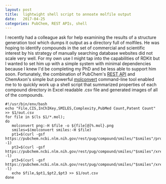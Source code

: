 ```yaml
---
layout: post
title:  lightwight shell script to annoate molfile output 
date:   2017-04-25
categories: PubChem, REST APIs, shell
---
```


I recently had a colleague ask for help examining the results of a structure
generation tool which dumps it output as a directory full of molfiles. He was
hoping to identify compounds in the set of commercial and scientific interest by
his strategy of manually searching database websites did not scale very well.
For my own use I might tap into the capabilities of RDKit but I wanted to set
him up with a simple system with minimal dependencies because I knew I'd be
completing my PhD and be less able to support him soon. Fortunately, the
combination of PubChem's [REST
API](https://pubchem.ncbi.nlm.nih.gov/pug_rest/PUG_REST.html) and ChemAxon's
simple but powerful [molconvert](https://docs.chemaxon.com/display/docs/Molecule+File+Conversion+with+MolConverter) command-line tool enabled me to to quickly
work up a shell script that summarized properties of each compound directory in
Excel readable .csv file and generated images of all of the compounds. 

```
#!/usr/bin/env/bash
echo "File,CIS,InChIKey,SMILES,Complexity,PubMed Count,Patent Count" >> $1/out.csv
for file in $(ls $1/*.mol); 
do
   molconvert png:-H $file -o ${file[@]%.mol}.png
   smiles=$(molconvert smiles:-H $file)
   pt1=$(curl -gsf https://pubchem.ncbi.nlm.nih.gov/rest/pug/compound/smiles/"$smiles"/property/InChIKey,CanonicalSMILES,Complexity/csv|tail -1)
   pt2=$(curl -gsf https://pubchem.ncbi.nlm.nih.gov/rest/pug/compound/smiles/"$smiles"/xrefs/PubMedID/txt|wc -l)
   pt3=$(curl -gsf https://pubchem.ncbi.nlm.nih.gov/rest/pug/compound/smiles/"$smiles"/xrefs/PatentID/txt|wc -l)
   echo $file,$pt1,$pt2,$pt3 >> $1/out.csv
done
```
